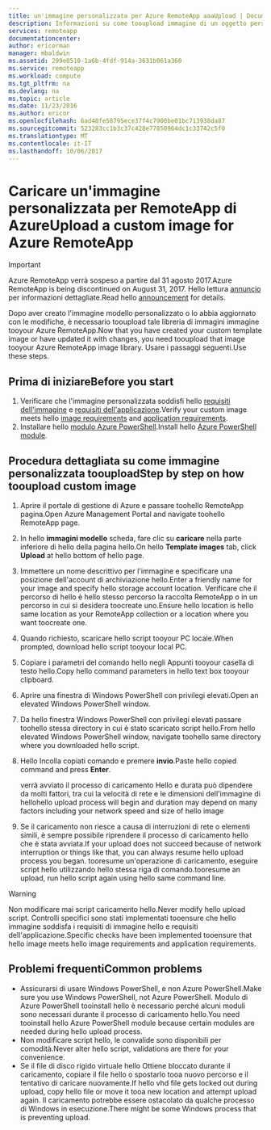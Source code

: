 ```yaml
---
title: un'immagine personalizzata per Azure RemoteApp aaaUpload | Documenti Microsoft
description: Informazioni su come tooupload immagine di un oggetto personalizzato per Azure RemoteApp
services: remoteapp
documentationcenter: 
author: ericorman
manager: mbaldwin
ms.assetid: 299e0510-1a6b-4fdf-914a-3631b061a360
ms.service: remoteapp
ms.workload: compute
ms.tgt_pltfrm: na
ms.devlang: na
ms.topic: article
ms.date: 11/23/2016
ms.author: ericor
ms.openlocfilehash: 6ad40fe58795ece37f4c7900be01bc713938da87
ms.sourcegitcommit: 523283cc1b3c37c428e77850964dc1c33742c5f0
ms.translationtype: MT
ms.contentlocale: it-IT
ms.lasthandoff: 10/06/2017
---
```

# <a name="upload-a-custom-image-for-azure-remoteapp"></a><span data-ttu-id="83e6a-103">Caricare un'immagine personalizzata per RemoteApp di Azure</span><span class="sxs-lookup"><span data-stu-id="83e6a-103">Upload a custom image for Azure RemoteApp</span></span>
> [!IMPORTANT]
> <span data-ttu-id="83e6a-104">Azure RemoteApp verrà sospeso a partire dal 31 agosto 2017.</span><span class="sxs-lookup"><span data-stu-id="83e6a-104">Azure RemoteApp is being discontinued on August 31, 2017.</span></span> <span data-ttu-id="83e6a-105">Hello lettura [annuncio](https://go.microsoft.com/fwlink/?linkid=821148) per informazioni dettagliate.</span><span class="sxs-lookup"><span data-stu-id="83e6a-105">Read hello [announcement](https://go.microsoft.com/fwlink/?linkid=821148) for details.</span></span>
> 
> 

<span data-ttu-id="83e6a-106">Dopo aver creato l'immagine modello personalizzato o lo abbia aggiornato con le modifiche, è necessario tooupload tale libreria di immagini immagine tooyour Azure RemoteApp.</span><span class="sxs-lookup"><span data-stu-id="83e6a-106">Now that you have created your custom template image or have updated it with changes, you need tooupload that image tooyour Azure RemoteApp image library.</span></span> <span data-ttu-id="83e6a-107">Usare i passaggi seguenti.</span><span class="sxs-lookup"><span data-stu-id="83e6a-107">Use these steps.</span></span>

## <a name="before-you-start"></a><span data-ttu-id="83e6a-108">Prima di iniziare</span><span class="sxs-lookup"><span data-stu-id="83e6a-108">Before you start</span></span>
1. <span data-ttu-id="83e6a-109">Verificare che l'immagine personalizzata soddisfi hello [requisiti dell'immagine](remoteapp-imagereqs.md) e [requisiti dell'applicazione](remoteapp-appreqs.md).</span><span class="sxs-lookup"><span data-stu-id="83e6a-109">Verify your custom image meets hello [image requirements](remoteapp-imagereqs.md) and [application requirements](remoteapp-appreqs.md).</span></span>
2. <span data-ttu-id="83e6a-110">Installare hello [modulo Azure PowerShell](/powershell/azure/overview).</span><span class="sxs-lookup"><span data-stu-id="83e6a-110">Install hello [Azure PowerShell module](/powershell/azure/overview).</span></span>

## <a name="step-by-step-on-how-tooupload-custom-image"></a><span data-ttu-id="83e6a-111">Procedura dettagliata su come immagine personalizzata tooupload</span><span class="sxs-lookup"><span data-stu-id="83e6a-111">Step by step on how tooupload custom image</span></span>
1. <span data-ttu-id="83e6a-112">Aprire il portale di gestione di Azure e passare toohello RemoteApp pagina.</span><span class="sxs-lookup"><span data-stu-id="83e6a-112">Open Azure Management Portal and navigate toohello RemoteApp page.</span></span>
2. <span data-ttu-id="83e6a-113">In hello **immagini modello** scheda, fare clic su **caricare** nella parte inferiore di hello della pagina hello.</span><span class="sxs-lookup"><span data-stu-id="83e6a-113">On hello **Template images** tab, click **Upload** at hello bottom of hello page.</span></span>
3. <span data-ttu-id="83e6a-114">Immettere un nome descrittivo per l'immagine e specificare una posizione dell'account di archiviazione hello.</span><span class="sxs-lookup"><span data-stu-id="83e6a-114">Enter a friendly name for your image and specify hello storage account location.</span></span> <span data-ttu-id="83e6a-115">Verificare che il percorso di hello è hello stesso percorso la raccolta RemoteApp o in un percorso in cui si desidera toocreate uno.</span><span class="sxs-lookup"><span data-stu-id="83e6a-115">Ensure hello location is hello same location as your RemoteApp collection or a location where you want toocreate one.</span></span>
4. <span data-ttu-id="83e6a-116">Quando richiesto, scaricare hello script tooyour PC locale.</span><span class="sxs-lookup"><span data-stu-id="83e6a-116">When prompted, download hello script tooyour local PC.</span></span>
5. <span data-ttu-id="83e6a-117">Copiare i parametri del comando hello negli Appunti tooyour casella di testo hello.</span><span class="sxs-lookup"><span data-stu-id="83e6a-117">Copy hello command parameters in hello text box tooyour clipboard.</span></span>
6. <span data-ttu-id="83e6a-118">Aprire una finestra di Windows PowerShell con privilegi elevati.</span><span class="sxs-lookup"><span data-stu-id="83e6a-118">Open an elevated Windows PowerShell window.</span></span>
7. <span data-ttu-id="83e6a-119">Da hello finestra Windows PowerShell con privilegi elevati passare toohello stessa directory in cui è stato scaricato script hello.</span><span class="sxs-lookup"><span data-stu-id="83e6a-119">From hello elevated Windows PowerShell window, navigate toohello same directory where you downloaded hello script.</span></span>
8. <span data-ttu-id="83e6a-120">Hello Incolla copiati comando e premere **invio**.</span><span class="sxs-lookup"><span data-stu-id="83e6a-120">Paste hello copied command and press **Enter**.</span></span>
   
   <span data-ttu-id="83e6a-121">verrà avviato il processo di caricamento Hello e durata può dipendere da molti fattori, tra cui la velocità di rete e le dimensioni dell'immagine di hello</span><span class="sxs-lookup"><span data-stu-id="83e6a-121">hello upload process will begin and duration may depend on many factors including your network speed and size of hello image</span></span>
9. <span data-ttu-id="83e6a-122">Se il caricamento non riesce a causa di interruzioni di rete o elementi simili, è sempre possibile riprendere il processo di caricamento hello che è stata avviata.</span><span class="sxs-lookup"><span data-stu-id="83e6a-122">If your upload does not succeed because of network interruption or things like that, you can always resume hello upload process you began.</span></span> <span data-ttu-id="83e6a-123">tooresume un'operazione di caricamento, eseguire script hello utilizzando hello stessa riga di comando.</span><span class="sxs-lookup"><span data-stu-id="83e6a-123">tooresume an upload, run hello script again using hello same command line.</span></span>

> [!WARNING]
> <span data-ttu-id="83e6a-124">Non modificare mai script caricamento hello.</span><span class="sxs-lookup"><span data-stu-id="83e6a-124">Never modify hello upload script.</span></span> <span data-ttu-id="83e6a-125">Controlli specifici sono stati implementati tooensure che hello immagine soddisfa i requisiti di immagine hello e requisiti dell'applicazione.</span><span class="sxs-lookup"><span data-stu-id="83e6a-125">Specific checks have been implemented tooensure that hello image meets hello image requirements and application requirements.</span></span>
> 
> 

## <a name="common-problems"></a><span data-ttu-id="83e6a-126">Problemi frequenti</span><span class="sxs-lookup"><span data-stu-id="83e6a-126">Common problems</span></span>
* <span data-ttu-id="83e6a-127">Assicurarsi di usare Windows PowerShell, e non Azure PowerShell.</span><span class="sxs-lookup"><span data-stu-id="83e6a-127">Make sure you use Windows PowerShell, not Azure PowerShell.</span></span> <span data-ttu-id="83e6a-128">Modulo di Azure PowerShell tooinstall hello è necessario perché alcuni moduli sono necessari durante il processo di caricamento hello.</span><span class="sxs-lookup"><span data-stu-id="83e6a-128">You need tooinstall hello Azure PowerShell module because certain modules are needed during hello upload process.</span></span>
* <span data-ttu-id="83e6a-129">Non modificare script hello, le convalide sono disponibili per comodità.</span><span class="sxs-lookup"><span data-stu-id="83e6a-129">Never alter hello script, validations are there for your convenience.</span></span>
* <span data-ttu-id="83e6a-130">Se il file di disco rigido virtuale hello Ottiene bloccato durante il caricamento, copiare il file hello o spostarlo tooa nuovo percorso e il tentativo di caricare nuovamente.</span><span class="sxs-lookup"><span data-stu-id="83e6a-130">If hello vhd file gets locked out during upload, copy hello file or move it tooa new location and attempt upload again.</span></span> <span data-ttu-id="83e6a-131">Il caricamento potrebbe essere ostacolato da qualche processo di Windows in esecuzione.</span><span class="sxs-lookup"><span data-stu-id="83e6a-131">There might be some Windows process that is preventing upload.</span></span>  

